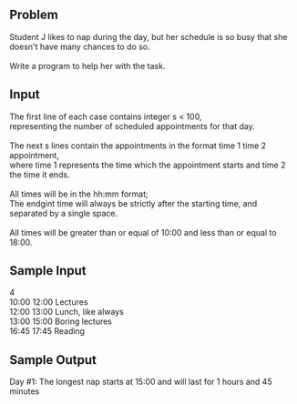 ## Problem
Student J likes to nap during the day, but her schedule is so busy that she doesn't have many chances to do so.
<br>
<br> Write a program to help her with the task.

## Input
The first line of each case contains integer s < 100,
<br> representing the number of scheduled appointments for that day.
<br>
<br> The next s lines contain the appointments in the format time 1 time 2 appointment,
<br> where time 1 represents the time which the appointment starts and time 2 the time it ends.
<br>
<br> All times will be in the hh:mm format;
<br> The endgint time will always be strictly after the starting time, and separated by a single space.
<br>
<br> All times will be greater than or equal of 10:00 and less than or equal to 18:00.

## Sample Input
4
<br> 10:00 12:00 Lectures
<br> 12:00 13:00 Lunch, like always
<br> 13:00 15:00 Boring lectures
<br> 16:45 17:45 Reading

## Sample Output
Day #1: The longest nap starts at 15:00 and will last for 1 hours and 45 minutes
